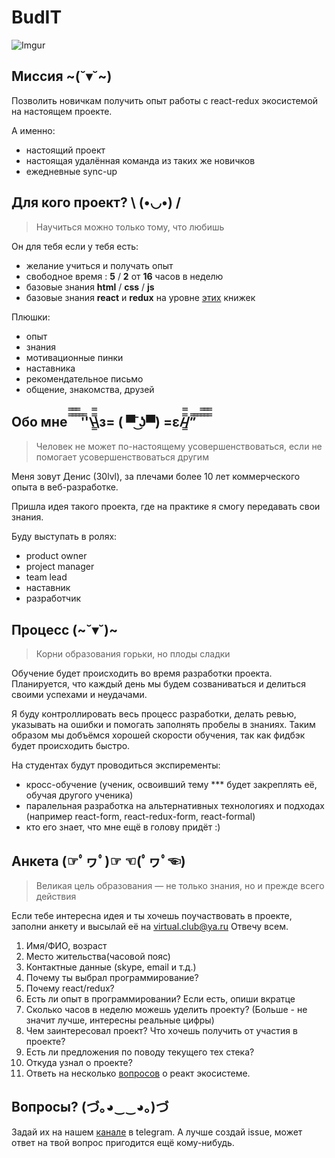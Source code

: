 # BudIT

![Imgur](http://i.imgur.com/0ZC0QSZ.jpg)

## Миссия ~(˘▾˘~)

Позволить новичкам получить опыт работы с react-redux экосистемой на настоящем проекте.

 А именно:
- настоящий проект
- настоящая удалённая команда из таких же новичков
- ежедневные sync-up

## Для кого проект? \ (•◡•) /

> Научиться можно только тому, что любишь

Он для тебя если у тебя есть:
- желание учиться и получать опыт
- свободное время :  **5** / **2** от **16** часов в неделю
- базовые знания **html** / **css** / **js**
- базовые знания **react** и **redux** на уровне [этих](https://www.gitbook.com/@maxfarseer) книжек

Плюшки:
- опыт
- знания
- мотивационные пинки
- наставника
- рекомендательное письмо
- общение, знакомства, друзей

## Обо мне   ̿̿ ̿̿ ̿̿ ̿'̿'\̵͇̿̿\з= ( ▀ ͜͞ʖ▀) =ε/̵͇̿̿/’̿’̿ ̿ ̿̿ ̿̿ ̿̿

> Человек не может по-настоящему усовершенствоваться, если не помогает усовершенствоваться другим

Меня зовут Денис (30lvl), за плечами более 10 лет коммерческого опыта в веб-разработке.

Пришла идея такого проекта, где на практике я смогу передавать свои знания.

Буду выступать в ролях:
- product owner
- project manager
- team lead
- наставник
- разработчик

## Процесс (~˘▾˘)~  

> Корни образования горьки, но плоды сладки

Обучение будет происходить во время разработки проекта. Планируется, что каждый день мы будем созваниваться и делиться своими успехами и неудачами.

Я буду контроллировать весь процесс разработки, делать ревью, указывать на ошибки и помогать заполнять пробелы в знаниях. Таким образом мы добъёмся хорошей скорости обучения, так как фидбэк будет происходить быстро.

На студентах будут проводиться экспиременты:
- кросс-обучение (ученик, освоивший тему *** будет закреплять её, обучая другого ученика)
- паралельная разработка на альтернативных технологиях и подходах (например react-form, react-redux-form, react-formal)
- кто его знает, что мне ещё в голову придёт :)

## Анкета (☞ﾟヮﾟ)☞ ☜(ﾟヮﾟ☜)

> Великая цель образования —  не только знания, но и прежде всего действия


Если тебе интересна идея и ты хочешь поучаствовать в проекте, заполни анкету и высылай её на virtual.club@ya.ru
Отвечу всем.

1. Имя/ФИО, возраст
2. Место жительства(часовой пояс)
3. Контактные данные (skype, email и т.д.)
4. Почему ты выбрал программирование?
5. Почему react/redux?
6. Есть ли опыт в программировании? Если есть, опиши вкратце
7. Сколько часов в неделю можешь уделить проекту? (Больше - не значит лучше, интересны реальные цифры)
8. Чем заинтересовал проект? Что хочешь получить от участия в проекте?
9. Есть ли предложения по поводу текущего тех стека?
10. Откуда узнал о проекте?
11. Ответь на несколько [вопросов](./questions.md) о реакт экосистеме.

## Вопросы? (づ｡◕‿‿◕｡)づ

Задай их на нашем [канале](?) в telegram. А лучше создай issue, может ответ на твой вопрос пригодится ещё кому-нибудь.
